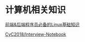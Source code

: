 # 计算机相关知识

[前端&后端程序员必备的Linux基础知识](https://juejin.im/post/5b3b19856fb9a04fa42f8c71)

[CyC2018/Interview-Notebook](https://github.com/CyC2018/Interview-Notebook/blob/master/notes/%E8%AE%A1%E7%AE%97%E6%9C%BA%E6%93%8D%E4%BD%9C%E7%B3%BB%E7%BB%9F.md)